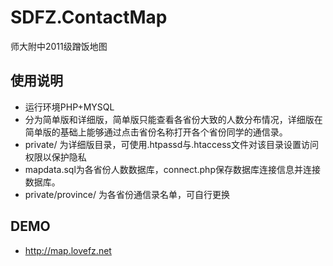 # SDFZ.ContactMap
师大附中2011级蹭饭地图

## 使用说明
* 运行环境PHP+MYSQL
* 分为简单版和详细版，简单版只能查看各省份大致的人数分布情况，详细版在简单版的基础上能够通过点击省份名称打开各个省份同学的通信录。
* private/ 为详细版目录，可使用.htpassd与.htaccess文件对该目录设置访问权限以保护隐私
* mapdata.sql为各省份人数数据库，connect.php保存数据库连接信息并连接数据库。
* private/province/ 为各省份通信录名单，可自行更换

## DEMO
* http://map.lovefz.net